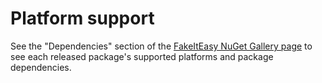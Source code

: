 # Platform support

See the "Dependencies" section of the [FakeItEasy NuGet Gallery page](https://www.nuget.org/packages/FakeItEasy) to see each released package's supported platforms and package dependencies.
